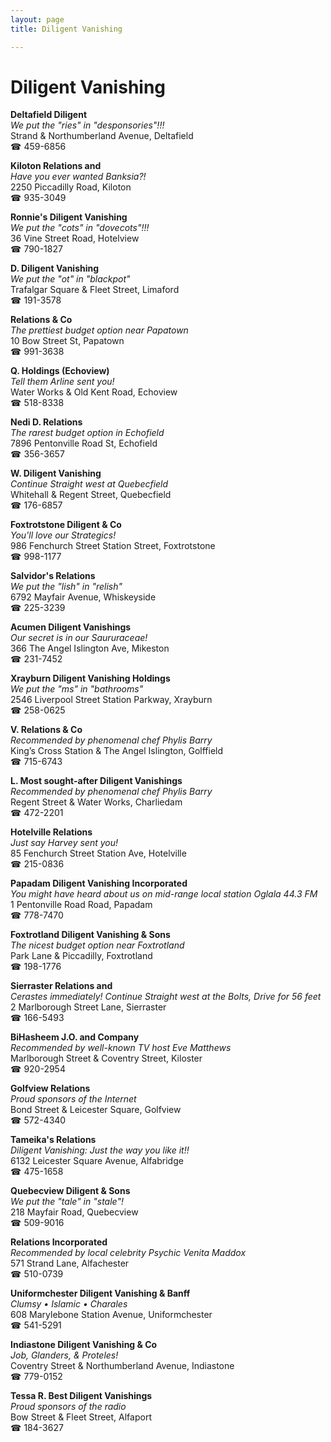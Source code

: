 ```yaml
---
layout: page 
title: Diligent Vanishing

---
```



# Diligent Vanishing


 **Deltafield Diligent**  
_We put the "ries" in "desponsories"!!!_  
Strand & Northumberland Avenue, Deltafield  
☎ 459-6856

**Kiloton Relations and**  
_Have you ever wanted Banksia?!_  
2250 Piccadilly Road, Kiloton  
☎ 935-3049

**Ronnie's Diligent Vanishing**  
_We put the "cots" in "dovecots"!!!_  
36 Vine Street Road, Hotelview  
☎ 790-1827

**D. Diligent Vanishing**  
_We put the "ot" in "blackpot"_  
Trafalgar Square & Fleet Street, Limaford  
☎ 191-3578

**Relations & Co**  
_The prettiest budget option near Papatown_  
10 Bow Street St, Papatown  
☎ 991-3638

**Q. Holdings (Echoview)**  
_Tell them Arline sent you!_  
Water Works & Old Kent Road, Echoview  
☎ 518-8338

**Nedi D. Relations**  
_The rarest budget option in Echofield_  
7896 Pentonville Road St, Echofield  
☎ 356-3657

**W. Diligent Vanishing**  
_Continue Straight west at Quebecfield_  
Whitehall & Regent Street, Quebecfield  
☎ 176-6857

**Foxtrotstone Diligent & Co**  
_You'll love our Strategics!_  
986 Fenchurch Street Station Street, Foxtrotstone  
☎ 998-1177

**Salvidor's Relations**  
_We put the "lish" in "relish"_  
6792 Mayfair Avenue, Whiskeyside  
☎ 225-3239

**Acumen Diligent Vanishings**  
_Our secret is in our Saururaceae!_  
366 The Angel Islington Ave, Mikeston  
☎ 231-7452

**Xrayburn Diligent Vanishing Holdings**  
_We put the "ms" in "bathrooms"_  
2546 Liverpool Street Station Parkway, Xrayburn  
☎ 258-0625

**V. Relations & Co**  
_Recommended by phenomenal chef Phylis Barry_  
King’s Cross Station & The Angel Islington, Golffield  
☎ 715-6743

**L. Most sought-after Diligent Vanishings**  
_Recommended by phenomenal chef Phylis Barry_  
Regent Street & Water Works, Charliedam  
☎ 472-2201

**Hotelville Relations**  
_Just say Harvey sent you!_  
85 Fenchurch Street Station Ave, Hotelville  
☎ 215-0836

**Papadam Diligent Vanishing Incorporated**  
_You might have heard about us on mid-range local station Oglala 44.3 FM_  
1 Pentonville Road Road, Papadam  
☎ 778-7470

**Foxtrotland Diligent Vanishing & Sons**  
_The nicest budget option near Foxtrotland_  
Park Lane & Piccadilly, Foxtrotland  
☎ 198-1776

**Sierraster Relations and**  
_Cerastes immediately! 
Continue Straight west at the Bolts, Drive for 56 feet_  
2 Marlborough Street Lane, Sierraster  
☎ 166-5493

**BiHasheem J.O. and Company**  
_Recommended by well-known TV host Eve Matthews_  
Marlborough Street & Coventry Street, Kiloster  
☎ 920-2954

**Golfview Relations**  
_Proud sponsors of the Internet_  
Bond Street & Leicester Square, Golfview  
☎ 572-4340

**Tameika's Relations**  
_Diligent Vanishing: Just the way you like it!!_  
6132 Leicester Square Avenue, Alfabridge  
☎ 475-1658

**Quebecview Diligent & Sons**  
_We put the "tale" in "stale"!_  
218 Mayfair Road, Quebecview  
☎ 509-9016

**Relations Incorporated**  
_Recommended by local celebrity Psychic Venita Maddox_  
571 Strand Lane, Alfachester  
☎ 510-0739

**Uniformchester Diligent Vanishing & Banff**  
_Clumsy • Islamic • Charales_  
608 Marylebone Station Avenue, Uniformchester  
☎ 541-5291

**Indiastone Diligent Vanishing & Co**  
_Job, Glanders, & Proteles!_  
Coventry Street & Northumberland Avenue, Indiastone  
☎ 779-0152

**Tessa R. Best Diligent Vanishings**  
_Proud sponsors of the radio_  
Bow Street & Fleet Street, Alfaport  
☎ 184-3627


